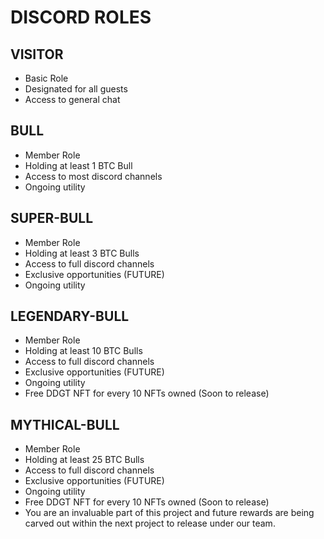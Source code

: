 # DISCORD ROLES

## VISITOR

* Basic Role
* Designated for all guests
* Access to general chat

## BULL

* Member Role
* Holding at least 1 BTC Bull&#x20;
* Access to most discord channels
* Ongoing utility

## SUPER-BULL

* Member Role
* Holding at least 3 BTC Bulls
* Access to full discord channels
* Exclusive opportunities (FUTURE)
* Ongoing utility

## LEGENDARY-BULL

* Member Role
* Holding at least 10 BTC Bulls
* Access to full discord channels
* Exclusive opportunities (FUTURE)
* Ongoing utility
* Free DDGT NFT for every 10 NFTs owned (Soon to release)

## MYTHICAL-BULL

* Member Role
* Holding at least 25 BTC Bulls
* Access to full discord channels
* Exclusive opportunities (FUTURE)
* Ongoing utility
* Free DDGT NFT for every 10 NFTs owned (Soon to release)
* You are an invaluable part of this project and future rewards are being carved out within the next project to release under our team. &#x20;

